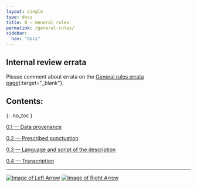 ```yaml
---
layout: single
type: docs
title: 0 — General rules
permalink: /general-rules/
sidebar:
  nav: "docs"
---
```


## Internal review errata

Please comment about errata on the [General rules errata page](https://docs.google.com/document/d/1T4iC_8YWU6Y8pe466XbW37xof42fOaxsWP5ig69-49M/edit#heading=h.7mu4198ohxet){:target="_blank"}.

## Contents:
{: .no_toc }

[0.1 — Data provenance](/DCRMR/general-rules/Data-provenance/)

[0.2 — Prescribed punctuation](/DCRMR/general-rules/Prescribed-punctuation/)

[0.3 — Language and script of the description](/DCRMR/general-rules/Language-and-script-of-the-description/)

[0.4 — Transcription](/DCRMR/general-rules/Transcription/)

---

[![Image of Left Arrow](https://rbms-bsc.github.io/DCRMR/assets/pictures/navigation/Arrow_Left.png "I.01 — Introduction")](/DCRMR/introduction/) [![Image of Right Arrow](https://rbms-bsc.github.io/DCRMR/assets/pictures/navigation/Arrow_Right.png "0 — General rules")](/DCRMR/general-rules/)